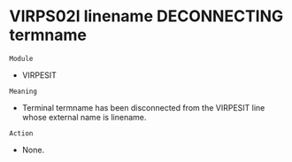 # VIRPS02I linename DECONNECTING termname

`Module`
- VIRPESIT

`Meaning`
- Terminal termname has been disconnected from the VIRPESIT line whose external name is linename.

`Action`
- None.
